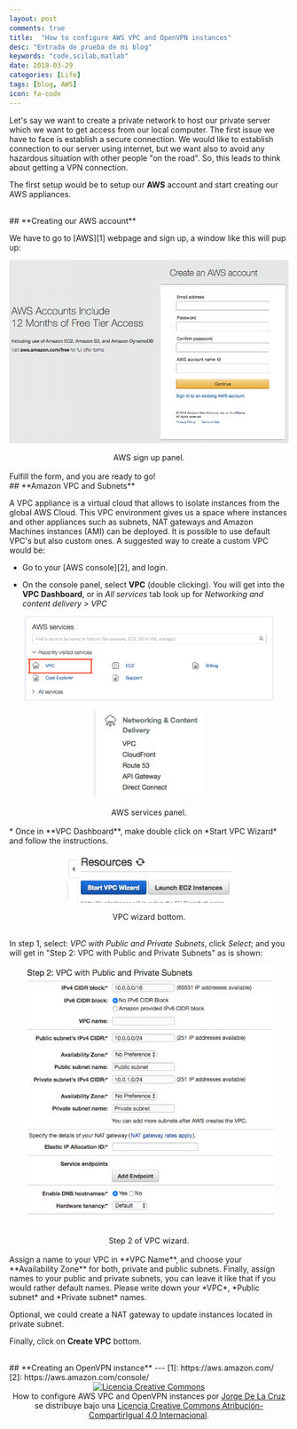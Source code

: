 ```yaml
---
layout: post
comments: true
title:  "How to configure AWS VPC and OpenVPN instances"
desc: "Entrada de prueba de mi blog"
keywords: "code,scilab,matlab"
date: 2018-03-29
categories: [Life]
tags: [blog, AWS]
icon: fa-code
---
```

<style type="text/css">
  .gist {width:650px !important;}
  .gist-file
  .gist-data {max-height: 650px;overflow: auto;max-width: 650px;overflow: auto;}
</style>

<script defer src="/static/js/fontawesome-all.js"></script>



Let's say we want to create a private network to host our private server which we want to get access from our local computer. The first issue we have to face is establish a secure connection. We would like to establish connection to our server using internet, but we want also to avoid any hazardous situation with other people "on the road". So, this leads to think about getting a VPN connection.

The first setup would be to setup our **AWS** account and start creating our AWS appliances.

<br>
## <i class="far fa-cogs" aria-hidden="true"></i> **Creating our AWS account**

We have to go to [AWS][1] webpage and sign up, a window like this will pup up:

[<center><img src="/static/assets/img/blog/life/awssignup.png" alt="Drawing" width= "550px"/></center>](/static/assets/img/blog/life/awssignup.png)
<div style="text-align:center">
AWS sign up panel.
</div>


<br>
Fulfill the form, and you are ready to go!

<br>
## <i class="fab fa-aws" aria-hidden="true"></i> **Amazon VPC and Subnets**

A VPC appliance is a virtual cloud that allows to isolate instances from the global AWS Cloud. This VPC environment gives us a space where instances and other appliances such as subnets, NAT gateways and Amazon Machines instances (AMI) can be deployed. It is possible to use default VPC's but also custom ones. A suggested way to create a custom VPC would be:

* Go to your [AWS console][2], and login.

* On the console panel, select **VPC** (double clicking). You will get into the **VPC Dashboard**, or in *All services* tab look up for *Networking and content delivery > VPC*

[<center><img src="/static/assets/img/blog/life/console.png" alt="Drawing" width= "450px"/></center>](/static/assets/img/blog/life/console.png)

[<center><img src="/static/assets/img/blog/life/allservices.png" alt="Drawing" width= "200px"/></center>](/static/assets/img/blog/life/allservices.png)
<div style="text-align:center">
AWS services panel.
</div>

<br>
* Once in **VPC Dashboard**, make double click on *Start VPC Wizard* and follow the instructions.

[<center><img src="/static/assets/img/blog/life/vpcwizard.png" alt="Drawing" width= "300px"/></center>](/static/assets/img/blog/life/vpcwizard.png)
<div style="text-align:center">
VPC wizard bottom.
</div>

<br>

In step 1, select: *VPC with Public and Private Subnets*, click *Select*; and you will get in "Step 2: VPC with Public and Private Subnets" as is shown:


[<center><img src="/static/assets/img/blog/life/step2.png" alt="Drawing" width= "450px"/></center>](/static/assets/img/blog/life/step2.png)
<div style="text-align:center">
Step 2 of VPC wizard.
</div>

<br>
Assign a name to your VPC in **VPC Name**, and choose your **Availability Zone** for both, private and public subnets. Finally, assign names to your public and private subnets, you can leave it like that if you would rather default names. Please write down your *VPC*, *Public subnet* and *Private subnet* names.

Optional, we could create a NAT gateway to update instances located in private subnet.

Finally, click on **Create VPC** bottom.

<br>
## <i class="fab fa-osi"></i> **Creating an OpenVPN instance**
---
[1]: https://aws.amazon.com/
[2]: https://aws.amazon.com/console/

<center>
<a rel="license" href="http://creativecommons.org/licenses/by-sa/4.0/"><img alt="Licencia Creative Commons" style="border-width:0" src="https://i.creativecommons.org/l/by-sa/4.0/88x31.png" /></a><br /><span xmlns:dct="http://purl.org/dc/terms/" property="dct:title">How to configure AWS VPC and OpenVPN instances</span> por <a xmlns:cc="http://creativecommons.org/ns#" href="https://jdelacruz26.github.io" property="cc:attributionName" rel="cc:attributionURL">Jorge De La Cruz</a> se distribuye bajo una <a rel="license" href="http://creativecommons.org/licenses/by-sa/4.0/">Licencia Creative Commons Atribución-CompartirIgual 4.0 Internacional</a>.
</center>
